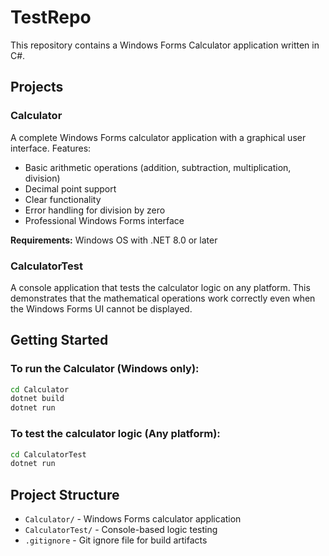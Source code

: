 # TestRepo

This repository contains a Windows Forms Calculator application written in C#.

## Projects

### Calculator
A complete Windows Forms calculator application with a graphical user interface. Features:
- Basic arithmetic operations (addition, subtraction, multiplication, division)
- Decimal point support
- Clear functionality
- Error handling for division by zero
- Professional Windows Forms interface

**Requirements:** Windows OS with .NET 8.0 or later

### CalculatorTest
A console application that tests the calculator logic on any platform. This demonstrates that the mathematical operations work correctly even when the Windows Forms UI cannot be displayed.

## Getting Started

### To run the Calculator (Windows only):
```bash
cd Calculator
dotnet build
dotnet run
```

### To test the calculator logic (Any platform):
```bash
cd CalculatorTest
dotnet run
```

## Project Structure
- `Calculator/` - Windows Forms calculator application
- `CalculatorTest/` - Console-based logic testing
- `.gitignore` - Git ignore file for build artifacts